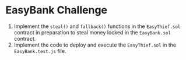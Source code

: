 # EasyBank Challenge

1. Implement the `steal()` and `fallback()` functions in the `EasyThief.sol` contract in preparation to steal money locked in the `EasyBank.sol` contract.
2. Implement the code to deploy and execute the `EasyThief.sol` in the `EasyBank.test.js` file.

